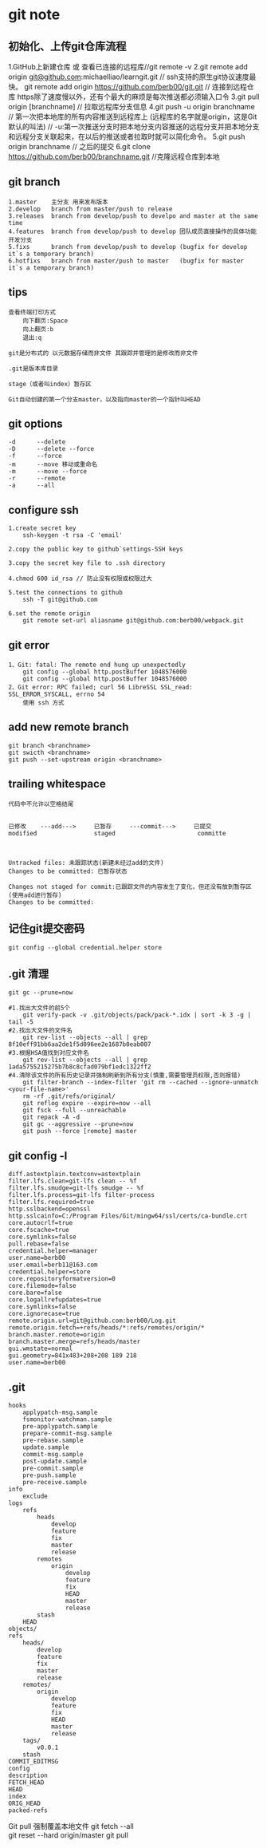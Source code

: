 # git note

## 初始化、上传git仓库流程

  1.GitHub上新建仓库 或 查看已连接的远程库//git remote -v
  2.git remote add origin git@github.com:michaelliao/learngit.git             // ssh支持的原生git协议速度最快。
    git remote add origin https://github.com/berb00/git.git                   // 连接到远程仓库      https除了速度慢以外，还有个最大的麻烦是每次推送都必须输入口令
  3.git pull origin [branchname]              // 拉取远程库分支信息
  4.git push -u origin branchname             // 第一次把本地库的所有内容推送到远程库上 (远程库的名字就是origin，这是Git默认的叫法)
                                              // -u:第一次推送分支时把本地分支内容推送的远程分支并把本地分支和远程分支关联起来，在以后的推送或者拉取时就可以简化命令。
  5.git push origin branchname                // 之后的提交
  6.git clone https://github.com/berb00/branchname.git     //克隆远程仓库到本地

## git branch

    1.master    主分支 用来发布版本
    2.develop   branch from master/push to release 
    3.releases  branch from develop/push to develpo and master at the same time
    4.features  branch from develop/push to develop 团队成员直接操作的具体功能开发分支
    5.fixs      branch from develop/push to develop (bugfix for develop  it`s a temporary branch)
    6.hotfixs   branch from master/push to master   (bugfix for master   it`s a temporary branch)

## tips

    查看终端打印方式
        向下翻页:Space
        向上翻页:b
        退出:q

    git是分布式的 以元数据存储而非文件 其跟踪并管理的是修改而非文件

    .git是版本库目录

    stage（或者叫index）暂存区

    Git自动创建的第一个分支master，以及指向master的一个指针叫HEAD

## git options

    -d      --delete
    -D      --delete --force
    -f      --force
    -m      --move 移动或重命名
    -m      --move --force
    -r      --remote
    -a      --all

## configure ssh

    1.create secret key
        ssh-keygen -t rsa -C 'email'

    2.copy the public key to github`settings-SSH keys

    3.copy the secret key file to .ssh directory

    4.chmod 600 id_rsa // 防止没有权限或权限过大

    5.test the connections to github  
        ssh -T git@github.com

    6.set the remote origin
        git remote set-url aliasname git@github.com:berb00/webpack.git

## git error

    1、Git: fatal: The remote end hung up unexpectedly
        git config --global http.postBuffer 1048576000
        git config --global http.postBuffer 1048576000
    2、Git error: RPC failed; curl 56 LibreSSL SSL_read: SSL_ERROR_SYSCALL, errno 54
        使用 ssh 方式

## add new remote branch
    git branch <branchname>
    git swicth <branchname>
    git push --set-upstream origin <branchname>

## trailing whitespace
    代码中不允许以空格结尾


    已修改    ---add--->     已暂存     ---commit--->     已提交
    modified                staged                       committe



    Untracked files: 未跟踪状态(新建未经过add的文件)
    Changes to be committed: 已暂存状态

    Changes not staged for commit:已跟踪文件的内容发生了变化，但还没有放到暂存区(使用add进行暂存)
    Changes to be committed:

## 记住git提交密码
    git config --global credential.helper store


## .git 清理
    git gc --prune=now

    #1.找出大文件的前5个
        git verify-pack -v .git/objects/pack/pack-*.idx | sort -k 3 -g | tail -5
    #2.找出大文件的文件名
        git rev-list --objects --all | grep 8f10eff91bb6aa2de1f5d096ee2e1687b0eab007
    #3.根据HSA值找到对应文件名
        git rev-list --objects --all | grep 1ada5755215275b7b8c8cfad079bf1edc1322ff2
    #4.清除该文件的所有历史记录并强制刷新到所有分支(慎重,需要管理员权限,否则报错)
        git filter-branch --index-filter 'git rm --cached --ignore-unmatch <your-file-name>'
        rm -rf .git/refs/original/
        git reflog expire --expire=now --all
        git fsck --full --unreachable
        git repack -A -d
        git gc --aggressive --prune=now
        git push --force [remote] master
   
## git config -l
    diff.astextplain.textconv=astextplain
    filter.lfs.clean=git-lfs clean -- %f
    filter.lfs.smudge=git-lfs smudge -- %f
    filter.lfs.process=git-lfs filter-process
    filter.lfs.required=true
    http.sslbackend=openssl
    http.sslcainfo=C:/Program Files/Git/mingw64/ssl/certs/ca-bundle.crt
    core.autocrlf=true
    core.fscache=true
    core.symlinks=false
    pull.rebase=false
    credential.helper=manager
    user.name=berb00
    user.email=berb11@163.com
    credential.helper=store
    core.repositoryformatversion=0
    core.filemode=false
    core.bare=false
    core.logallrefupdates=true
    core.symlinks=false
    core.ignorecase=true
    remote.origin.url=git@github.com:berb00/Log.git
    remote.origin.fetch=+refs/heads/*:refs/remotes/origin/*
    branch.master.remote=origin
    branch.master.merge=refs/heads/master
    gui.wmstate=normal
    gui.geometry=841x483+208+208 189 218
    user.name=berb00

## .git
    hooks
        applypatch-msg.sample  
        fsmonitor-watchman.sample  
        pre-applypatch.sample  
        prepare-commit-msg.sample  
        pre-rebase.sample   
        update.sample
        commit-msg.sample      
        post-update.sample         
        pre-commit.sample      
        pre-push.sample            
        pre-receive.sample
    info
        exclude
    logs
        refs
            heads
                develop  
                feature  
                fix  
                master  
                release
            remotes
                origin
                    develop  
                    feature  
                    fix  
                    HEAD  
                    master  
                    release
            stash
        HEAD  
    objects/
    refs
        heads/
            develop  
            feature  
            fix  
            master  
            release
        remotes/    
            origin
                develop  
                feature  
                fix  
                HEAD  
                master  
                release
        tags/
            v0.0.1
        stash
    COMMIT_EDITMSG  
    config  
    description  
    FETCH_HEAD  
    HEAD    
    index        
    ORIG_HEAD  
    packed-refs  



Git pull 强制覆盖本地文件
    git fetch --all  
    git reset --hard origin/master 
    git pull









